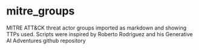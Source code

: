 # mitre_groups
MITRE ATT&amp;CK threat actor groups imported as markdown and showing TTPs used.
Scripts were inspired by Roberto Rodriguez and his Generative AI Adventures github repository
